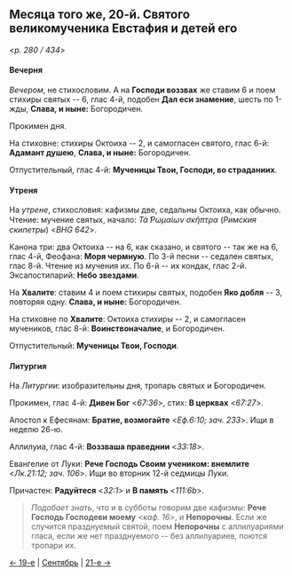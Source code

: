 
## Месяца того же, 20-й. Святого великомученика Евстафия и детей его 

<*p. 280 / 434*>

#### Вечерня

*Вечером*, не стихословим. А на **Господи воззвах** же ставим 6 и поем стихиры святых -- 6, глас 4-й, 
подобен **Дал еси знамение**, шесть по 1-жды, **Слава, и ныне:** Богородичен. 

Прокимен дня. 

На стиховне: стихиры Октоиха -- 2, и самогласен святого, глас 6-й: **Адамант душею**, 
**Слава, и ныне:** Богородичен. 

Отпустительный, глас 4-й: **Мученицы Твои, Господи, во страданиих**.

#### Утреня

На *утрене*, стихословия: кафизмы две, седальны Октоиха, как обычно. 
Чтение: мучение святых, начало: *Τὰ ̔Ρωμαίων σκῆπτρα* (*Римския скипетры*) <*BHG 642*>.

Канона три: два Октоиха -- на 6, как сказано, и святого -- так же на 6, глас 4-й, Феофана: **Моря чермную**.
По 3-й песни -- седален святых, глас 8-й. Чтение из мучения их. 
По 6-й -- их кондак, глас 2-й. 
Эксапостиларий: **Небо звездами**.

На **Хвалите**: ставим 4 и поем стихиры святых, подобен **Яко добля** -- 3, повторяя одну. 
**Слава, и ныне:** Богородичен.

На стиховне по **Хвалите**: Октоиха стихиры -- 2, и самогласен мучеников, глас 8-й: **Воинствоначалие**, 
и Богородичен. 

Отпустительный: **Мученицы Твои, Господи**.

#### Литургия

На *Литургии*: изобразительны дня, тропарь святых и Богородичен. 

Прокимен, глас 4-й: **Дивен Бог** <*67:36*>, стих: **В церквах** <*67:27*>. 

Апостол к Ефесянам: **Братие, возмогайте** <*Еф.6:10; зач. 233*>. Ищи в неделю 26-ю. 

Аллилуиа, глас 4-й: **Воззваша праведнии** <*33:18*>. 

Евангелие от Луки: **Рече Господь Своим учеником: внемлите** <*Лк.21:12; зач. 106*>. 
Ищи во вторник 12-й седмицы Луки. 

Причастен: **Радуйтеся** <*32:1*> и **В память** <*111:6b*>. 

> *Подобает знать*, что и в субботы говорим две кафизмы: **Рече Господь Господеви моему** <*каф. 16*>, 
> и **Непорочны**. Если же случится празднуемый святой, поем **Непорочны** с аллилуариями гласа, 
> если же нет празднуемого -- без аллилуариев, поются тропари их.  

[← 19-е](09_19_EUR.ru.md) | [Сентябрь](README.md#20-й) | [21-е →](09_21_EUR.ru.md)
